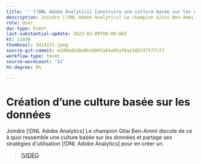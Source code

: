 ```yaml
---
title: '''[!DNL Adobe Analytics] Construire une culture basée sur les données"'
description: Joindre [!DNL Adobe Analytics] Le champion Gitai Ben-Ammi discute de ce à quoi ressemble une culture basée sur les données et partage ses stratégies d'utilisation [!DNL Adobe Analytics] pour en créer un.
role: User
doc-type: Event
last-substantial-update: 2023-02-09T00:00:00Z
kt: 11836
thumbnail: 3414131.jpeg
source-git-commit: edd0bdb28a9b3d065a64a95af6a216b747577c77
workflow-type: tm+mt
source-wordcount: '52'
ht-degree: 0%

---
```


# Création d’une culture basée sur les données

Joindre [!DNL Adobe Analytics] Le champion Gitai Ben-Ammi discute de ce à quoi ressemble une culture basée sur les données et partage ses stratégies d&#39;utilisation [!DNL Adobe Analytics] pour en créer un.

>[!VIDEO](https://video.tv.adobe.com/v/3414131/?quality=12&learn=on)

